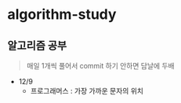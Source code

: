 # algorithm-study
## 알고리즘 공부

> 매일 1개씩 풀어서 commit 하기
> 안하면 담날에 두배

- 12/9
    - 프로그래머스 : 가장 가까운 문자의 위치

